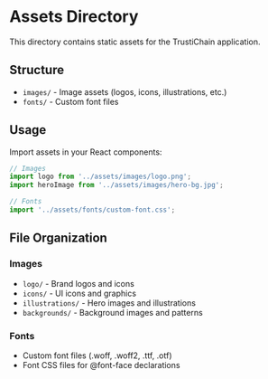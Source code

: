 # Assets Directory

This directory contains static assets for the TrustiChain application.

## Structure

- `images/` - Image assets (logos, icons, illustrations, etc.)
- `fonts/` - Custom font files

## Usage

Import assets in your React components:

```javascript
// Images
import logo from '../assets/images/logo.png';
import heroImage from '../assets/images/hero-bg.jpg';

// Fonts
import '../assets/fonts/custom-font.css';
```

## File Organization

### Images
- `logo/` - Brand logos and icons
- `icons/` - UI icons and graphics
- `illustrations/` - Hero images and illustrations
- `backgrounds/` - Background images and patterns

### Fonts
- Custom font files (.woff, .woff2, .ttf, .otf)
- Font CSS files for @font-face declarations
